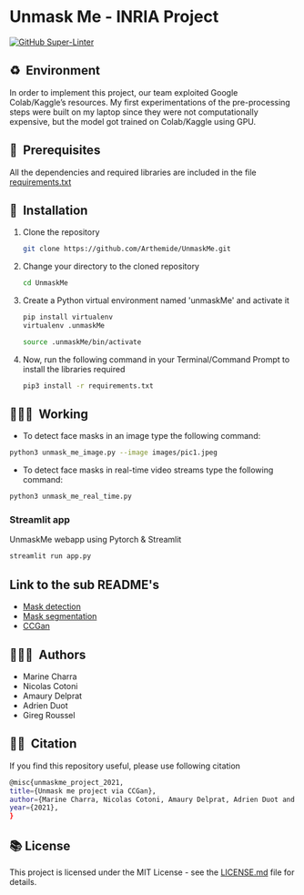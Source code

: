 # Unmask Me - INRIA Project

[![GitHub Super-Linter](https://github.com/Arthemide/UnmaskMe/workflows/Lint%20Code%20Base/badge.svg)](https://github.com/marketplace/actions/super-linter)

## ♻️&nbsp; Environment

In order to implement this project, our team exploited Google Colab/Kaggle’s resources. My first experimentations of the pre-processing steps were built on my laptop since they were not computationally expensive, but the model got trained on Colab/Kaggle using GPU.

## 🔑&nbsp; Prerequisites

All the dependencies and required libraries are included in the file [requirements.txt](https://github.com/Arthemide/UnmaskMe/tree/dev/requirements.txt)

## 🚀&nbsp; Installation

1. Clone the repository

    ```bash
    git clone https://github.com/Arthemide/UnmaskMe.git
    ```

2. Change your directory to the cloned repository

    ```bash
    cd UnmaskMe
    ```

3. Create a Python virtual environment named 'unmaskMe' and activate it

    ```bash
    pip install virtualenv
    virtualenv .unmaskMe
    ```

    ```bash
    source .unmaskMe/bin/activate
    ```

4. Now, run the following command in your Terminal/Command Prompt to install the libraries required

    ```bash
    pip3 install -r requirements.txt
    ```

## 🧑🏻‍💻&nbsp; Working

- To detect face masks in an image type the following command:

```bash
python3 unmask_me_image.py --image images/pic1.jpeg
```

- To detect face masks in real-time video streams type the following command:

```bash
python3 unmask_me_real_time.py 
```

### Streamlit app

UnmaskMe webapp using Pytorch & Streamlit

```bash
streamlit run app.py 
```

## Link to the sub README's

- [Mask detection](https://github.com/Arthemide/UnmaskMe/blob/dev/mask_detection/README.md)
- [Mask segmentation](https://github.com/Arthemide/UnmaskMe/blob/dev/mask_segmentation/README.md)
- [CCGan](https://github.com/Arthemide/UnmaskMe/blob/dev/ccgan/README.md)

## 🙋🏻‍♂️&nbsp; Authors

- Marine Charra
- Nicolas Cotoni
- Amaury Delprat
- Adrien Duot
- Gireg Roussel

## ✍🏼&nbsp; Citation

If you find this repository useful, please use following citation

```bash
@misc{unmaskme_project_2021,
title={Unmask me project via CCGan},
author={Marine Charra, Nicolas Cotoni, Amaury Delprat, Adrien Duot and Gireg Roussel},
year={2021},
} 
```

## 📚 License

This project is licensed under the MIT License - see the [LICENSE.md](LICENSE) file for details.
